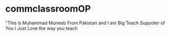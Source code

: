 # commclassroomOP

"This is Muhammad Muneeb From Pakistan and I am Big Teach Suppoter of You I Just Love the way you teach
